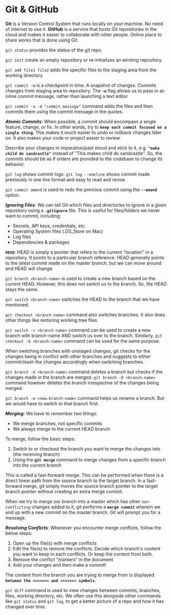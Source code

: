 # Git & GitHub

**Git** is a Version Control System that runs locally on your machine. No need of internet to use it. **GitHub** is a service that hosts Git repositories in the cloud and makes it easier to collaborate with other people. Online place to share works that is done using Git.

` git status ` provides the status of the git repo.

` git init ` create an empty repository or re-initializes an existing repository.

` git add file1 file2 ` adds the specific files to the staging area from the working directory

` git commit -m ` is a checkpoint in time. A snapshot of changes. Commits changes from staging area to repository. The **` -m `** flag allows us to pass in an inline commit message, rather than launching a text editor

` git commit -a -m "commit_message" ` command adds the files and then commits them using the commit message in the quotes.

***Atomic Commits***: When possible, a commit should encompass a single feature, change, or fix. In other words, try to **` keep each commit focused on a single thing `**. This makes it much easier to undo or rollback changes later on. It also makes your code or project easier to review. 

Describe your changes in imperative/past mood and stick to it, e.g. **` "make child do sandcastle" `** instead of "This makes child do sandcastle". So, the commits should be as if orders are provided to the codebase to change its behavior.

` git log ` shows commit logs. ` git log --oneline ` shows commit made previously in one line format and easy to read and revise.

` git commit amend ` is used to redo the previous commit using the **` --amend `** option.

***Ignoring Files***: 
We can tell Git which files and directories to ignore in a given repository using a **` .gitignore `** file. This is useful for files/folders we never want to commit, including:
* Secrets, API keys, credentials, etc.
* Operating System files (.DS_Store on Mac)
* Log files
* Dependencies & packages

**` HEAD `**: HEAD is simply a pointer that refers to the current "location" in a repository. It points to a particular branch reference. HEAD generally points to the latest commit made on the master branch, but we can move around and HEAD will change.

` git branch <branch-name> ` is used to create a new branch based on the current HEAD. However, this does not switch us to the branch. So, the HEAD stays the same.

` git switch <branch-name> ` switches the HEAD to the branch that we have mentioned.

` git checkout <branch-name> ` command also switches branches. It also does other things like restoring working tree files.

` git switch -c <branch-name> ` command can be used to create a new branch with branch-name AND switch us over to the branch. Similarly, ` git checkout -b <branch-name> ` command can be used for the same purpose.

When switching branches with unstaged changes, git checks for the changes being in conflict with other branches and suggests to either commit/stash the changes accordingly when switching branches. 

` git branch -d <branch-name> ` command deletes a branch but checks if the changes made in the branch are merged. ` git branch -D <branch-name> ` command however deletes the branch irrespective of the changes being merged.

` git branch -m <new-branch-name> ` command helps us rename a branch. But we would have to switch to that branch first.

***Merging***: We have to remember two things:
* We merge branches, not specific commits
* We always merge to the current HEAD branch

To merge, follow the basic steps:
1. Switch to or checkout the branch you want to merge the changes into (the receiving branch)
2. Using the **` git merge `** command to merge changes from a specific branch into the current branch

This is called a fast-forward merge. This can be performed when there is a direct linear path from the source branch to the target branch. In a fast-forward merge, git simply moves the source branch pointer to the target branch pointer without creating an extra merge commit.

When we try to merge our branch into a master which has other *` non-conflicting `* changes added to it, git performs a **` merge commit `** wherein we end up with a new commit on the master branch. Git will prompt you for a message.

***Resolving Conflicts***: Whenever you encounter merge conflicts, follow the below steps:
1. Open up the file(s) with merge conflicts
2. Edit the file(s) to remove the conflicts. Decide which branch's content you want to keep in each conflicts. Or keep the content from both.
3. Remove the conflict "markers" in the document
4. Add your changes and then make a commit!

The content from the branch you are trying to merge from is displayed **` between the ======= and >>>>>>> symbols`**. 

` git diff ` command is used to view changes between commits, branches, files, working directory, etc. We often use this alongside other commands like ` git status ` and ` git log `, to get a better picture of a repo and how it has changed over time.

